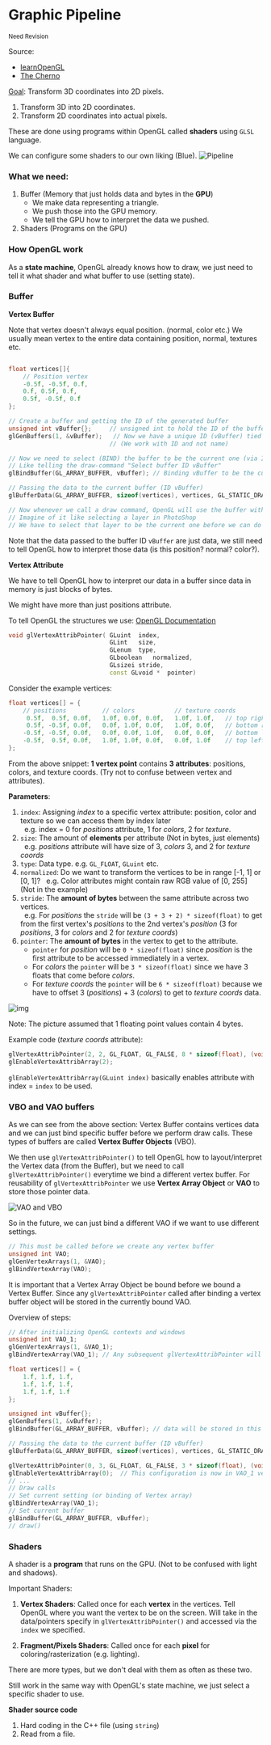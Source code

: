# Graphic Pipeline
<small>Need Revision</small>

Source: 
* [learnOpenGL](https://learnopengl.com/Getting-started/Hello-Triangle)
* [The Cherno](https://www.youtube.com/@TheCherno)

<u>Goal</u>: Transform 3D coordinates into 2D pixels.

1. Transform 3D into 2D coordinates.
2. Transform 2D coordinates into actual pixels.

These are done using programs within OpenGL called **shaders** using `GLSL` language.

We can configure some shaders to our own liking (Blue).
![Pipeline](./img/pipeline.png)


### What we need:
1. Buffer (Memory that just holds data and bytes in the **GPU**)
    * We make data representing a triangle.
    * We push those into the GPU memory.
    * We tell the GPU how to interpret the data we pushed. 
2. Shaders (Programs on the GPU)

### How OpenGL work
As a **state machine**, OpenGL already knows how to draw, we just need to tell it what shader and what buffer to use (setting state).


### Buffer

**Vertex Buffer**

Note that vertex doesn't always equal position. (normal, color etc.)
We usually mean vertex to the entire data containing position, normal, textures etc.

```C++

float vertices[]{
    // Position vertex
    -0.5f, -0.5f, 0.f,
    0.f, 0.5f, 0.f,
    0.5f, -0.5f, 0.f
};

// Create a buffer and getting the ID of the generated buffer
unsigned int vBuffer{};     // unsigned int to hold the ID of the buffer that will be generated
glGenBuffers(1, &vBuffer);   // Now we have a unique ID (vBuffer) tied to the generated buffer here
                            // (We work with ID and not name)

// Now we need to select (BIND) the buffer to be the current one (via ID)
// Like telling the draw-command "Select buffer ID vBuffer" 
glBindBuffer(GL_ARRAY_BUFFER, vBuffer); // Binding vBuffer to be the current selected/used buffer

// Passing the data to the current buffer (ID vBuffer)
glBufferData(GL_ARRAY_BUFFER, sizeof(vertices), vertices, GL_STATIC_DRAW);

// Now whenever we call a draw command, OpenGL will use the buffer with ID vBuffer
// Imagine of it like selecting a layer in PhotoShop
// We have to select that layer to be the current one before we can do things with it (draw etc.)
```

Note that the data passed to the buffer ID `vBuffer` are just data, we still need to tell OpenGL how to interpret those data (is this position? normal? color?).

**Vertex Attribute**

We have to tell OpenGL how to interpret our data in a buffer since data in memory is just blocks of bytes.

We might have more than just positions attribute.

To tell OpenGL the structures we use: [OpenGL Documentation](https://docs.gl/gl3/glVertexAttribPointer)

```C++
void glVertexAttribPointer(	GLuint	index,
                            GLint	size,
                            GLenum	type,
                            GLboolean	normalized,
                            GLsizei	stride,
                            const GLvoid *	pointer)
```

Consider the example vertices:

```C++
float vertices[] = {
    // positions          // colors           // texture coords
     0.5f,  0.5f, 0.0f,   1.0f, 0.0f, 0.0f,   1.0f, 1.0f,   // top right (1 vertex point)
     0.5f, -0.5f, 0.0f,   0.0f, 1.0f, 0.0f,   1.0f, 0.0f,   // bottom right
    -0.5f, -0.5f, 0.0f,   0.0f, 0.0f, 1.0f,   0.0f, 0.0f,   // bottom left
    -0.5f,  0.5f, 0.0f,   1.0f, 1.0f, 0.0f,   0.0f, 1.0f    // top left 
};
```

From the above snippet: **1 vertex point** contains **3 attributes**: positions, colors, and texture coords. (Try not to confuse between vertex and attributes).

**Parameters**:
1. `index`: Assigning *index* to a specific vertex attribute: position, color and texture so we can access them by index later<br>
  e.g. index = 0 for *positions* attribute, 1 for *colors*, 2 for *texture*.
2. `size`: The amount of **elements** per attribute (Not in bytes, just elements)<br>
  e.g. *positions* attribute will have size of 3, *colors* 3, and 2 for *texture coords*
3. `type`: Data type. e.g. `GL_FLOAT`, `GLuint` etc.
4. `normalized`: Do we want to transform the vertices to be in range [-1, 1] or [0, 1]?
  e.g. Color attributes might contain raw RGB value of [0, 255] (Not in the example)
5. `stride`: The **amount of bytes** between the same attribute across two vertices. <br>
  e.g. For *positions* the `stride` will be `(3 + 3 + 2) * sizeof(float)` to get from the first vertex's *positions* to the 2nd vertex's *position* (3 for *positions*, 3 for *colors* and 2 for *texture coords*)
6. `pointer`: The **amount of bytes** in the vertex to get to the attribute. <br>
    * `pointer` for *position* will be `0 * sizeof(float)` since *position* is the first attribute to be accessed immediately in a vertex. 
    * For *colors* the `pointer` will be `3 * sizeof(float)` since we have 3 floats that come before *colors*.
    * For *texture coords* the `pointer` will be `6 * sizeof(float)` because we have to offset 3 (*positions*) + 3 (*colors*) to get to *texture coords* data. <br>

![img](./img/vertex_attribute.png)

Note: The picture assumed that 1 floating point values contain 4 bytes.

Example code (*texture coords* attribute):
```C++
glVertexAttribPointer(2, 2, GL_FLOAT, GL_FALSE, 8 * sizeof(float), (void*)(6 * sizeof(float)));
glEnableVertexAttribArray(2);  
```

`glEnableVertexAttribArray(GLuint index)` basically enables attribute with index = `index` to be used.


### VBO and VAO **buffers**
As we can see from the above section: Vertex Buffer contains vertices data and we can just bind specific buffer before we perform draw calls. These types of buffers are called **Vertex Buffer Objects** (VBO).

We then use `glVertexAttribPointer()` to tell OpenGL how to layout/interpret the Vertex data (from the Buffer), but we need to call `glVertexAttribPointer()` everytime we bind a different vertex buffer. For reusability of `glVertexAttribPointer` we use **Vertex Array Object** or **VAO** to store those pointer data.

![VAO and VBO](./img/vertex_array_objects.png)

So in the future, we can just bind a different VAO if we want to use different settings.
```C++
// This must be called before we create any vertex buffer
unsigned int VAO;
glGenVertexArrays(1, &VAO);
glBindVertexArray(VAO);
```

It is important that a Vertex Array Object be bound before we bound a Vertex Buffer. Since any `glVertexAttribPointer` called after binding a vertex buffer object will be stored in the currently bound VAO.

Overview of steps:
```C++
// After initializing OpenGL contexts and windows
unsigned int VAO_1;
glGenVertexArrays(1, &VAO_1); 
glBindVertexArray(VAO_1); // Any subsequent glVertexAttribPointer will be stored in this vertex array

float vertices[] = {
    1.f, 1.f, 1.f,
    1.f, 1.f, 1.f,
    1.f, 1.f, 1.f
};

unsigned int vBuffer{};   
glGenBuffers(1, &vBuffer); 
glBindBuffer(GL_ARRAY_BUFFER, vBuffer); // data will be stored in this buffer

// Passing the data to the current buffer (ID vBuffer)
glBufferData(GL_ARRAY_BUFFER, sizeof(vertices), vertices, GL_STATIC_DRAW);

glVertexAttribPointer(0, 3, GL_FLOAT, GL_FALSE, 3 * sizeof(float), (void*)(0 * sizeof(float)));
glEnableVertexAttribArray(0);  // This configuration is now in VAO_1 vertex object
// ...
// Draw calls
// Set current setting (or binding of Vertex array)
glBindVertexArray(VAO_1); 
// Set current buffer 
glBindBuffer(GL_ARRAY_BUFFER, vBuffer);
// draw()
```


### Shaders

A shader is a **program** that runs on the GPU. (Not to be confused with light and shadows).

Important Shaders:

1. **Vertex Shaders**: Called once for each **vertex** in the vertices. Tell OpenGL where you want the vertex to be on the screen. Will take in the data/pointers specify in `glVertexAttribPointer()` and accessed via the `index` we specified.

2. **Fragment/Pixels Shaders**: Called once for each **pixel** for coloring/rasterization (e.g. lighting).

There are more types, but we don't deal with them as often as these two.

Still work in the same way with OpenGL's state machine, we just select a specific shader to use. 

**Shader source code**
1. Hard coding in the C++ file (using `string`)
2. Read from a file.
